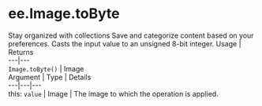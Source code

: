  
#  ee.Image.toByte
Stay organized with collections  Save and categorize content based on your preferences. 
Casts the input value to an unsigned 8-bit integer. Usage | Returns  
---|---  
`Image.toByte()` | Image  
Argument | Type | Details  
---|---|---  
this: `value` | Image | The image to which the operation is applied.  
